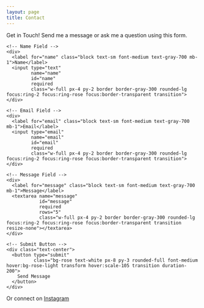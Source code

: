 ```yaml
---
layout: page
title: Contact
---
```


<div class="max-w-2xl mx-auto">
  <p class="text-center mb-8 text-lg">Get in Touch! Send me a message or ask me a question using this form.</p>
  
  <form action="https://formsubmit.co/{{ site.author.email }}" method="POST" class="space-y-6">
    <!-- FormSubmit Configuration -->
    <input type="hidden" name="_captcha" value="false">
    <input type="hidden" name="_next" value="https://mrposch.github.io/ro-website/thank-you/">
    <input type="hidden" name="_subject" value="New message from RosariSarasvaty.com">
    
    <!-- Name Field -->
    <div>
      <label for="name" class="block text-sm font-medium text-gray-700 mb-1">Name</label>
      <input type="text" 
             name="name" 
             id="name"
             required 
             class="w-full px-4 py-2 border border-gray-300 rounded-lg focus:ring-2 focus:ring-rose focus:border-transparent transition">
    </div>
    
    <!-- Email Field -->
    <div>
      <label for="email" class="block text-sm font-medium text-gray-700 mb-1">Email</label>
      <input type="email" 
             name="email" 
             id="email"
             required 
             class="w-full px-4 py-2 border border-gray-300 rounded-lg focus:ring-2 focus:ring-rose focus:border-transparent transition">
    </div>
    
    <!-- Message Field -->
    <div>
      <label for="message" class="block text-sm font-medium text-gray-700 mb-1">Message</label>
      <textarea name="message" 
                id="message"
                required 
                rows="5"
                class="w-full px-4 py-2 border border-gray-300 rounded-lg focus:ring-2 focus:ring-rose focus:border-transparent transition resize-none"></textarea>
    </div>
    
    <!-- Submit Button -->
    <div class="text-center">
      <button type="submit" 
              class="bg-rose text-white px-8 py-3 rounded-full font-medium hover:bg-rose-light transform hover:scale-105 transition duration-200">
        Send Message
      </button>
    </div>
  </form>
  
  <!-- Alternative Contact -->
  <div class="mt-8 text-center">
    <p class="text-gray-600">
      Or connect on 
      <a href="{{ site.social.instagram }}" 
         target="_blank" 
         rel="noopener noreferrer"
         class="text-rose hover:text-rose-light transition font-medium">
        Instagram <i class="fab fa-instagram ml-1"></i>
      </a>
    </p>
  </div>
</div>